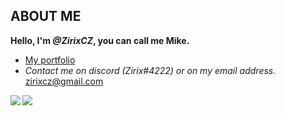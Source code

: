 ## **ABOUT ME**
**Hello, I'm <i>@ZirixCZ</i>, you can call me Mike.**
- <a href="https://zirix.ga/">My portfolio</a>
- *Contact me on discord <i>(Zirix#4222)</i> or on my email address.*
zirixcz@gmail.com


<a href="https://github.com/anuraghazra/convoychat">
	<img align="left" src="https://github-readme-stats.vercel.app/api/top-langs/?username=ZirixCZ&hide_title=true&theme=material-vue&bg_color=0C1116&text_color=fff&langs_count=3" />
</a>
<a href="https://github.com/anuraghazra/github-readme-stats">
	<img align="left" src="https://github-readme-stats.vercel.app/api?username=ZirixCZ&hide_title=true&hide_rank=true&show_icons=true&include_all_commits=true&count_private=true&hide=contribs&bg_color=0C1116&text_color=fff&icon_color=3A90F6&theme=material-palenight" />
</a>




